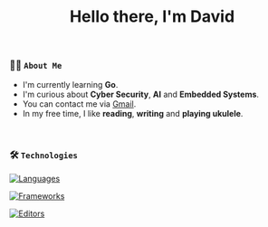 <h1 align="center">
  Hello there, I'm David
</h1>

<br>

### 👋🏻  ️`About Me`

- I'm currently learning **Go**.
- I'm curious about **Cyber Security**, **AI** and **Embedded Systems**.
- You can contact me via <a href="mailto:dvdabati@gmail.com">Gmail</a>.
- In my free time, I like **reading**, **writing** and **playing ukulele**.

<br>

### 🛠  ️`Technologies`

[![Languages](https://skillicons.dev/icons?i=c,java,ruby,js,html,css,kotlin)](https://skillicons.dev)

[![Frameworks](https://skillicons.dev/icons?i=react,rails)](https://skillicons.dev)

[![Editors](https://skillicons.dev/icons?i=neovim,vscode,androidstudio)](https://skillicons.dev)
